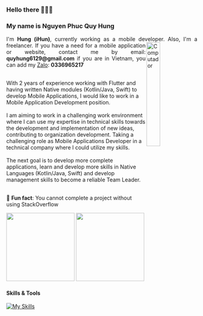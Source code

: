 ### Hello there 👋👋👋
### My name is Nguyen Phuc Quy Hung
<p align="justify">
 I'm <strong>Hung (iHun)</strong>, currently working as a mobile developer.
<img src="https://github.com/lambiengcode/lambiengcode/blob/main/gif/banner_gif.gif?raw=true" width="26.5%" height=auto align="right" alt="Computador">
Also, I'm a freelancer. If you have a need for a mobile application or website, contact me by email: <strong>quyhung6129@gmail.com</strong> if you are in Vietnam, you can add my <a href="https://zalo.me/pc">Zalo</a>: <strong>0336965217</strong> <br><br>
 
With 2 years of experience working with Flutter and having written Native modules (Kotlin/Java, Swift) to develop Mobile Applications, I would like to work in a Mobile Application Development position.<br><br>
I am aiming to work in a challenging work environment where I can use my expertise in technical skills towards the development and implementation of new ideas, contributing to organization development. Taking a challenging role as Mobile Applications Developer in a technical company where I could utilize my skills.<br><br>
The next goal is to develop more complete applications, learn and develop more skills in Native Languages ​​(Kotlin/Java, Swift) and develop management skills to become a reliable Team Leader.<br><br>

🦁 <strong>Fun fact</strong>: You cannot complete a project without using StackOverflow <br>

<!-- [![Dart Badge](https://img.shields.io/badge/-Dart-3399ff?style=for-the-badge&labelColor=black&logo=dart&logoColor=3399ff)](#)
[![Flutter Badge](https://img.shields.io/badge/-Flutter-0073e6?style=for-the-badge&labelColor=black&logo=flutter&logoColor=0073e6)](#) [![Android Badge](https://img.shields.io/badge/-Android-3C8749?style=for-the-badge&labelColor=black&logo=android&logoColor=3C8749)](#)[![iOS Badge](https://img.shields.io/badge/-Swift-cc6600?style=for-the-badge&labelColor=black&logo=swift&logoColor=cc6600)](#)[![Firebase Badge](https://img.shields.io/badge/-Firebase-e69514?style=for-the-badge&labelColor=black&logo=firebase&logoColor=ffa500)](#)
[![Javascript Badge](https://img.shields.io/badge/-Javascript-F0DB4F?style=for-the-badge&labelColor=black&logo=javascript&logoColor=F0DB4F)](#) [![Nodejs Badge](https://img.shields.io/badge/-Nodejs-3C873A?style=for-the-badge&labelColor=black&logo=node.js&logoColor=3C873A)](#) -->
<p>
<img src="https://github-readme-stats.vercel.app/api?username=Hung6129&count_private=true&show_icons=true&theme=algolia&include_all_commits=true&custom_title=Hung6129&raw=true&border_radius=8&border_color=3d0066" height="180em"/>
<img src="https://github-readme-stats.vercel.app/api/top-langs/?username=Hung6129&show_icons=true&layout=compact&cache_seconds=1800&langs_count=8&theme=algolia&count_private=true&show_icons=true&border_radius=8&border_color=3d0066" height="180em"/>
</p>

#### Skills & Tools
[![My Skills](https://skillicons.dev/icons?i=flutter,dart,kotlin,androidstudio,swift,nodejs,aws,firebase,mongodb,git,github&perline=15&theme=dark)](https://skillicons.dev)


